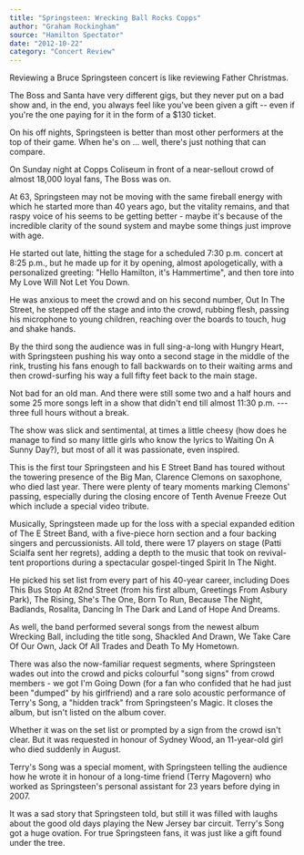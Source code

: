 ```yaml
---
title: "Springsteen: Wrecking Ball Rocks Copps"
author: "Graham Rockingham"
source: "Hamilton Spectator"
date: "2012-10-22"
category: "Concert Review"
---
```


Reviewing a Bruce Springsteen concert is like reviewing Father Christmas.

The Boss and Santa have very different gigs, but they never put on a bad show and, in the end, you always feel like you've been given a gift -- even if you're the one paying for it in the form of a $130 ticket.

On his off nights, Springsteen is better than most other performers at the top of their game. When he's on ... well, there's just nothing that can compare.

On Sunday night at Copps Coliseum in front of a near-sellout crowd of almost 18,000 loyal fans, The Boss was on.

At 63, Springsteen may not be moving with the same fireball energy with which he started more than 40 years ago, but the vitality remains, and that raspy voice of his seems to be getting better - maybe it's because of the incredible clarity of the sound system and maybe some things just improve with age.

He started out late, hitting the stage for a scheduled 7:30 p.m. concert at 8:25 p.m., but he made up for it by opening, almost apologetically, with a personalized greeting: "Hello Hamilton, it's Hammertime", and then tore into My Love Will Not Let You Down.

He was anxious to meet the crowd and on his second number, Out In The Street, he stepped off the stage and into the crowd, rubbing flesh, passing his microphone to young children, reaching over the boards to touch, hug and shake hands.

By the third song the audience was in full sing-a-long with Hungry Heart, with Springsteen pushing his way onto a second stage in the middle of the rink, trusting his fans enough to fall backwards on to their waiting arms and then crowd-surfing his way a full fifty feet back to the main stage.

Not bad for an old man. And there were still some two and a half hours and some 25 more songs left in a show that didn't end till almost 11:30 p.m. --- three full hours without a break.

The show was slick and sentimental, at times a little cheesy (how does he manage to find so many little girls who know the lyrics to Waiting On A Sunny Day?), but most of all it was passionate, even inspired.

This is the first tour Springsteen and his E Street Band has toured without the towering presence of the Big Man, Clarence Clemons on saxophone, who died last year. There were plenty of teary moments marking Clemons' passing, especially during the closing encore of Tenth Avenue Freeze Out which include a special video tribute.

Musically, Springsteen made up for the loss with a special expanded edition of The E Street Band, with a five-piece horn section and a four backing singers and percussionists. All told, there were 17 players on stage (Patti Scialfa sent her regrets), adding a depth to the music that took on revival-tent proportions during a spectacular gospel-tinged Spirit In The Night.

He picked his set list from every part of his 40-year career, including Does This Bus Stop At 82nd Street (from his first album, Greetings From Asbury Park), The Rising, She's The One, Born To Run, Because The Night, Badlands, Rosalita, Dancing In The Dark and Land of Hope And Dreams.

As well, the band performed several songs from the newest album Wrecking Ball, including the title song, Shackled And Drawn, We Take Care Of Our Own, Jack Of All Trades and Death To My Hometown.

There was also the now-familiar request segments, where Springsteen wades out into the crowd and picks colourful "song signs" from crowd members - we got I'm Going Down (for a fan who confided that he had just been "dumped" by his girlfriend) and a rare solo acoustic performance of Terry's Song, a "hidden track" from Springsteen's Magic. It closes the album, but isn't listed on the album cover.

Whether it was on the set list or prompted by a sign from the crowd isn't clear. But it was requested in honour of Sydney Wood, an 11-year-old girl who died suddenly in August.

Terry's Song was a special moment, with Springsteen telling the audience how he wrote it in honour of a long-time friend (Terry Magovern) who worked as Springsteen's personal assistant for 23 years before dying in 2007.

It was a sad story that Springsteen told, but still it was filled with laughs about the good old days playing the New Jersey bar circuit. Terry's Song got a huge ovation. For true Springsteen fans, it was just like a gift found under the tree.